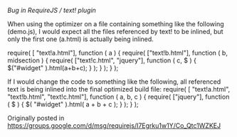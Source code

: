 *Bug in RequireJS / text! plugin*

When using the optimizer on a file containing something like the following (demo.js), I would expect all the files referenced by text! to be inlined, but only the first one (a.html) is actually being inlined.

require( [      "text!a.html"], function ( a ) {
    require( ["text!b.html"], function ( b, midsection ) {
        require( ["text!c.html", "jquery"], function ( c, $ ) {
            $("#widget" ).html(a+b+c);
        } );
    } );
} );

If I would change the code to something like the following, all referenced text is being inlined into the final optimized build file:
require( [      "text!a.html", "text!b.html", "text!c.html"], function ( a, b, c ) {
    require( ["jquery"], function ( $ ) {
        $( "#widget" ).html( a + b + c );
    } );
} );

Originally posted in https://groups.google.com/d/msg/requirejs/I7Egrku1w1Y/Co_Qtc1WZKEJ


